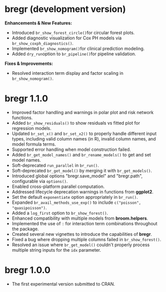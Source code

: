 # bregr (development version)

**Enhancements & New Features:**

- Introduced `br_show_forest_circle()`for circular forest plots.
- Added diagnostic visualization for Cox PH models via `br_show_coxph_diagnostics()`.
- Implemented `br_show_nomogram()`for clinical prediction modeling.
- Added `dry_run`option to `br_pipeline()`for pipeline validation.

**Fixes & Improvements:**

- Resolved interaction term display and factor scaling in `br_show_nomogram()`.

# bregr 1.1.0

* Improved factor handling and warnings in polar plot and risk network functions.
* Added `br_show_residuals()` to show residuals vs fitted plot for regression models.
* Updated `br_set_x()` and `br_set_x2()` to properly handle different input
types, including valid column names (in R), invalid column names, and
model formula terms.
* Supported error handling when model construction failed.
* Added `br_get_model_names()` and `br_rename_models()` to get and set model names.
* Soft-deprecated `run_parallel` in `br_run()`.
* Soft-deprecated `br_get_model()` by merging it with `br_get_models()`.
* Introduced global options "bregr.save_model" and "bregr.path", configurable via `options()`.
* Enabled cross-platform parallel computation.
* Addressed lifecycle deprecation warnings in functions from **ggplot2**.
* Set the default `exponentiate` option appropriately in `br_run()`.
* Expanded `br_avail_methods_use_exp()` to include `c("poisson", "quasipoisson")`.
* Added a `log_first` option to `br_show_forest()`.
* Enhanced compatibility with multiple models from **broom.helpers**.
* Implemented the use of `:` for interaction term combinations throughout the package.
* Created several new vignettes to introduce the capabilities of **bregr**.
* Fixed a bug where dropping multiple columns failed in `br_show_forest()`.
* Resolved an issue where `br_get_model()` couldn't properly process multiple string inputs for the `idx` parameter.

# bregr 1.0.0

* The first experimental version submitted to CRAN.

